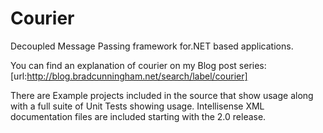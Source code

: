 Courier
=======

Decoupled Message Passing framework for.NET based applications.

You can find an explanation of courier on my Blog post series: [url:http://blog.bradcunningham.net/search/label/courier]

There are Example projects included in the source that show usage along with a full suite of Unit Tests showing usage. Intellisense XML documentation files are included starting with the 2.0 release.

